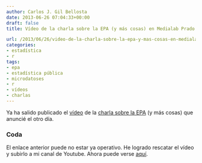 ```yaml
---
author: Carlos J. Gil Bellosta
date: 2013-06-26 07:04:33+00:00
draft: false
title: Vídeo de la charla sobre la EPA (y más cosas) en Medialab Prado

url: /2013/06/26/video-de-la-charla-sobre-la-epa-y-mas-cosas-en-medialab-prado/
categories:
- estadística
- r
tags:
- epa
- estadística pública
- microdatoses
- r
- vídeos
- charlas
---
```


Ya ha salido publicado el [vídeo](https://www.medialab-matadero.es/videos/la-encuesta-de-poblacion-activa-y-sus-limitaciones) de la [charla sobre la EPA](http://www.datanalytics.com/2013/06/17/hablare-de-la-epa-y-mas-cosas-en-medialab-prado/) (y más cosas) que anuncié el otro día.

### Coda

El enlace anterior puede no estar ya operativo. He logrado rescatar el vídeo y subirlo a mi canal de Youtube. Ahora puede verse [aquí](http://localhost:1313/2022/08/22/nuevo-video-en-youtube-charla-epa/).



